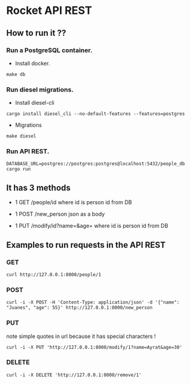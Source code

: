 # Rocket API REST

## How to run it ??

### Run a PostgreSQL container.
- Install docker.
```
make db
```

### Run diesel migrations.
- Install diesel-cli
```
cargo install diesel_cli --no-default-features --features=postgres
```

- Migrations
```
make diesel
```

### Run API REST.
```
DATABASE_URL=postgres://postgres:postgres@localhost:5432/people_db cargo run
```

## It has 3 methods

- 1 GET /people/id where id is person id from DB 

- 1 POST /new_person json as a body

- 1 PUT /modify/id?name=&age= where id is person id from DB

## Examples to run requests in the API REST

### GET

```
curl http://127.0.0.1:8000/people/1
```

### POST
```
curl -i -X POST -H 'Content-Type: application/json' -d '{"name": "Juanes", "age": 55}' http://127.0.0.1:8000/new_person
```

### PUT
note simple quotes in url because it has special characters !
```
curl -i -X PUT 'http://127.0.0.1:8000/modify/1?name=Ayrat&age=30'
```

### DELETE

```
curl -i -X DELETE 'http://127.0.0.1:8000/remove/1'
```
